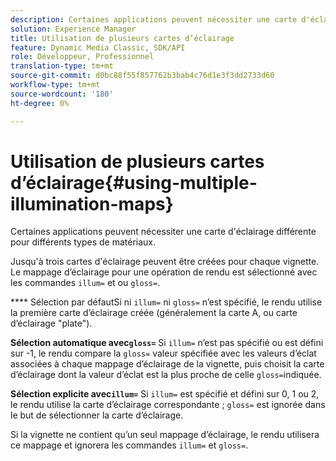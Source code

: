 ```yaml
---
description: Certaines applications peuvent nécessiter une carte d'éclairage différente pour différents types de matériaux.
solution: Experience Manager
title: Utilisation de plusieurs cartes d’éclairage
feature: Dynamic Media Classic, SDK/API
role: Développeur, Professionnel
translation-type: tm+mt
source-git-commit: d0bc88f55f857762b3bab4c76d1e3f3dd2733d60
workflow-type: tm+mt
source-wordcount: '180'
ht-degree: 0%

---
```



# Utilisation de plusieurs cartes d’éclairage{#using-multiple-illumination-maps}

Certaines applications peuvent nécessiter une carte d&#39;éclairage différente pour différents types de matériaux.

Jusqu&#39;à trois cartes d&#39;éclairage peuvent être créées pour chaque vignette. Le mappage d’éclairage pour une opération de rendu est sélectionné avec les commandes `illum=` et ou `gloss=`.

**** Sélection par défautSi ni  `illum=` ni  `gloss=` n’est spécifié, le rendu utilise la première carte d’éclairage créée (généralement la carte A, ou carte d’éclairage &quot;plate&quot;).

**Sélection automatique avec`gloss=`** Si  `illum=` n’est pas spécifié ou est défini sur -1, le rendu compare la  `gloss=` valeur spécifiée avec les valeurs d’éclat associées à chaque mappage d’éclairage de la vignette, puis choisit la carte d’éclairage dont la valeur d’éclat est la plus proche de celle  `gloss=`indiquée.

**Sélection explicite avec`illum=`** Si  `illum=` est spécifié et défini sur 0, 1 ou 2, le rendu utilise la carte d’éclairage correspondante ;  `gloss=` est ignorée dans le but de sélectionner la carte d’éclairage.

Si la vignette ne contient qu’un seul mappage d’éclairage, le rendu utilisera ce mappage et ignorera les commandes `illum=` et `gloss=`.
